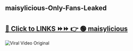
 ## maisylicious-Only-Fans-Leaked

# <h2><a href="https://clipsfans.com/maisylicious&ref=git">🔗 Click to LINKS ⏩⏩ 👉 🟢 maisylicious </a></h2>

<a href="https://clipsfans.com/maisylicious&ref=git" rel="nofollow" data-target="animated-image.originalLink"><img src="https://i.ibb.co.com/xMMVF88/686577567.gif" alt="Viral Video Original" style="max-width: 100%; display: inline-block;" data-target="animated-image.originalImage"></a>

